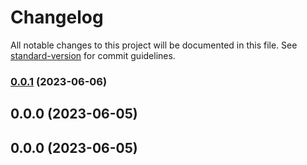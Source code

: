 # Changelog

All notable changes to this project will be documented in this file. See [standard-version](https://github.com/conventional-changelog/standard-version) for commit guidelines.

### [0.0.1](https://github.com/FabianaTavares/curso-docker-devs/compare/v0.0.0...v0.0.1) (2023-06-06)

## 0.0.0 (2023-06-05)

## 0.0.0 (2023-06-05)
